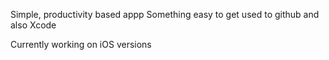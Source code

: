 Simple, productivity based appp
Something easy to get used to github and also Xcode

Currently working on iOS versions

